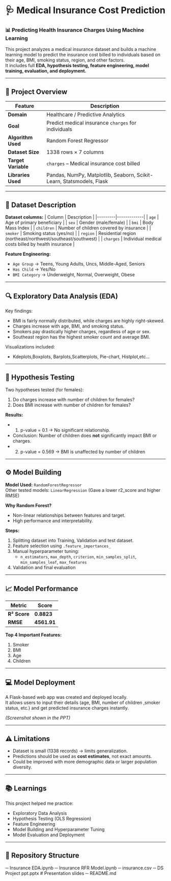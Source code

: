# 🩺 Medical Insurance Cost Prediction

### 📊 Predicting Health Insurance Charges Using Machine Learning  

This project analyzes a medical insurance dataset and builds a machine learning model to predict the insurance cost billed to individuals based on their age, BMI, smoking status, region, and other factors.  
It includes full **EDA, hypothesis testing, feature engineering, model training, evaluation, and deployment.**

---

## 🧠 Project Overview

| Feature | Description |
|----------|-------------|
| **Domain** | Healthcare / Predictive Analytics |
| **Goal** | Predict medical insurance `charges` for individuals |
| **Algorithm Used** | Random Forest Regressor |
| **Dataset Size** | 1338 rows × 7 columns |
| **Target Variable** | `charges` – Medical insurance cost billed |
| **Libraries Used** | Pandas, NumPy, Matplotlib, Seaborn, Scikit-Learn, Statsmodels, Flask |

---

## 🧾 Dataset Description

**Dataset columns:**
| Column | Description |
|---------|-------------|
| `age` | Age of primary beneficiary |
| `sex` | Gender (male/female) |
| `bmi` | Body Mass Index |
| `children` | Number of children covered by insurance |
| `smoker` | Smoking status (yes/no) |
| `region` | Residential region (northeast/northwest/southeast/southwest) |
| `charges` | Individual medical costs billed by health insurance |

**Feature Engineering:**
- `Age Group` → Teens, Young Adults, Uncs, Middle-Aged, Seniors  
- `Has Child` → Yes/No  
- `BMI Category` → Underweight, Normal, Overweight, Obese  

---

## 🔍 Exploratory Data Analysis (EDA)

Key findings:
- BMI is fairly normally distributed, while charges are highly right-skewed.  
- Charges increase with age, BMI, and smoking status.  
- Smokers pay drastically higher charges, regardless of age or sex.  
- Southeast region has the highest smoker count and average BMI.  

Visualizations included:
- Kdeplots,Boxplots, Barplots,Scatterplots, Pie-chart, Histplot,etc...

---

## 🧪 Hypothesis Testing

Two hypotheses tested (for females):
1. Do charges increase with number of children for females?  
2. Does BMI increase with number of children for females?  

**Results:**

- 1) p-value = 0.1 → No significant relationship.  
- Conclusion: Number of children does **not** significantly impact BMI or charges.  
- 2) p-value = 0.569 -> BMI is unaffected by number of children
---

## ⚙️ Model Building

**Model Used:** `RandomForestRegressor`  
Other tested models: `LinearRegression` (Gave a lower r2_score and higher RMSE)  

**Why Random Forest?**
- Non-linear relationships between features and target.  
- High performance and interpretability.

**Steps:**
1. Splitting dataset into Training, Validation and test dataset.
2. Feature selection using `.feature_importances_`
3. Manual hyperparameter tuning:
   - `n_estimators`, `max_depth`, `criterion`, `min_samples_split`, `min_samples_leaf`, `max_features`
4. Validation and final evaluation  

---

## 📈 Model Performance

| Metric | Score |
|--------|--------|
| **R² Score** | **0.8823** |
| **RMSE** | **4561.91** |

**Top 4 Important Features:**
1. Smoker  
2. BMI  
3. Age  
4. Children

---

## 💻 Model Deployment

A Flask-based web app was created and deployed locally.  
It allows users to input their details (age, BMI, number of children ,smoker status, etc.) and get predicted insurance charges instantly.

*(Screenshot shown in the PPT)*

---

## ⚠️ Limitations

- Dataset is small (1338 records) → limits generalization.  
- Predictions should be used as **cost estimates**, not exact amounts.  
- Could be improved with more demographic data or larger population diversity.

---

## 📚 Learnings

This project helped me practice:
- Exploratory Data Analysis  
- Hypothesis Testing (OLS Regression)  
- Feature Engineering  
- Model Building and Hyperparameter Tuning  
- Model Evaluation and Deployment  

---

## 📁 Repository Structure
─ Insurance EDA.ipynb 
─ Insurance RFR Model.ipynb
─ insurance.csv
─ DS Project ppt.pptx # Presentation slides
─ README.md

